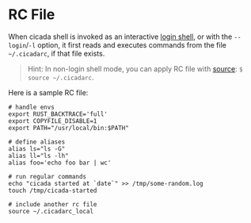 # RC File

When cicada shell is invoked as an interactive
[login shell](https://github.com/mitnk/cicada/blob/master/docs/install.md#set-cicada-as-your-login-shell),
or with the `--login`/`-l` option, it first reads and executes commands from
the file `~/.cicadarc`, if that file exists.

> Hint: In non-login shell mode, you can apply RC file with
> [source](https://github.com/mitnk/cicada/blob/master/docs/builtins.md#source):
> `$ source ~/.cicadarc`.

Here is a sample RC file:

```
# handle envs
export RUST_BACKTRACE='full'
export COPYFILE_DISABLE=1
export PATH="/usr/local/bin:$PATH"

# define aliases
alias ls="ls -G"
alias ll="ls -lh"
alias foo='echo foo bar | wc'

# run regular commands
echo "cicada started at `date`" >> /tmp/some-random.log
touch /tmp/cicada-started

# include another rc file
source ~/.cicadarc_local
```
